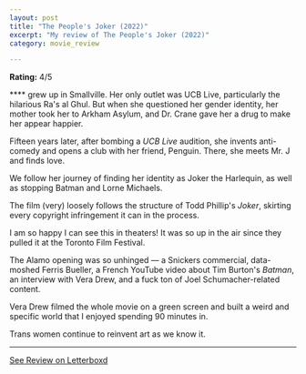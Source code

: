 ```yaml
---
layout: post
title: "The People's Joker (2022)"
excerpt: "My review of The People's Joker (2022)"
category: movie_review

---
```


**Rating:** 4/5

**** grew up in Smallville. Her only outlet was UCB Live, particularly the hilarious Ra's al Ghul. But when she questioned her gender identity, her mother took her to Arkham Asylum, and Dr. Crane gave her a drug to make her appear happier.

Fifteen years later, after bombing a <i>UCB Live</i> audition, she invents anti-comedy and opens a club with her friend, Penguin. There, she meets Mr. J and finds love.

We follow her journey of finding her identity as Joker the Harlequin, as well as stopping Batman and Lorne Michaels.

The film (very) loosely follows the structure of Todd Phillip's <i>Joker</i>, skirting every copyright infringement it can in the process.

I am so happy I can see this in theaters! It was so up in the air since they pulled it at the Toronto Film Festival.

The Alamo opening was so unhinged — a Snickers commercial, data-moshed Ferris Bueller, a French YouTube video about Tim Burton's <i>Batman</i>, an interview with Vera Drew, and a fuck ton of Joel Schumacher-related content.

Vera Drew filmed the whole movie on a green screen and built a weird and specific world that I enjoyed spending 90 minutes in.

Trans women continue to reinvent art as we know it.

<hr>

[See Review on Letterboxd](https://boxd.it/6kQ3j3)
